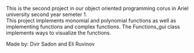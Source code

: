 This is the second project in our object oriented programming corus in Ariel university second year semeter 1.  
This project implements monomial and polynomial functions as well as implementing functions and 
complex functions. 
The Functions_gui class implements ways to visualize the functions. 

Made by: Dvir Sadon and Eli Ruvinov
